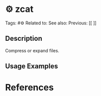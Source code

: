 # ⚙️ zcat
Tags: #⚙️ 
Related to: 
See also: 
Previous: [[ ]]

## Description

Compress or expand files.

## Usage Examples

# References